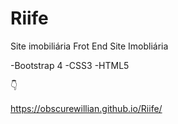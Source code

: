 # Riife
Site imobiliária
Frot End Site Imobliária

-Bootstrap 4
-CSS3
-HTML5


👇

https://obscurewillian.github.io/Riife/
